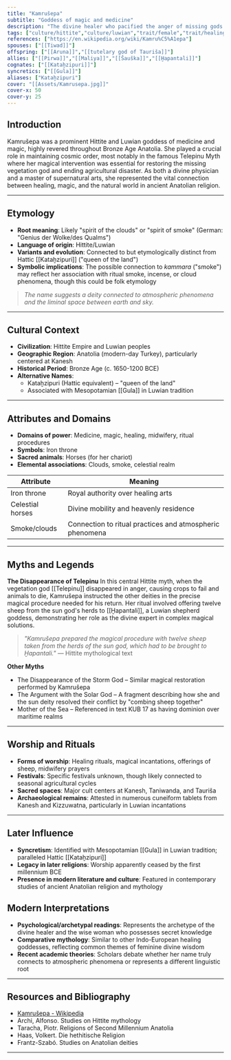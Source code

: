 ```yaml
---
title: "Kamrušepa"
subtitle: "Goddess of magic and medicine"
description: "The divine healer who pacified the anger of missing gods and invented magical procedures"
tags: ["culture/hittite","culture/luwian","trait/female","trait/healing","trait/magic","trait/medicine","trait/divine","domain/health","domain/magic","domain/midwifery"]
references: ["https://en.wikipedia.org/wiki/Kamru%C5%A1epa"]
spouses: ["[[Tiwad]]"]
offspring: ["[[Aruna]]","[[tutelary god of Tauriša]]"]
allies: ["[[Pirwa]]","[[Maliya]]","[[Šauška]]","[[Ḫapantali]]"]
cognates: ["[[Kataḫzipuri]]"]
syncretics: ["[[Gula]]"]
aliases: ["Kataḫzipuri"]
cover: "[[Assets/Kamrusepa.jpg]]"
cover-x: 50
cover-y: 25
---
```

## Introduction

Kamrušepa was a prominent Hittite and Luwian goddess of medicine and magic, highly revered throughout Bronze Age Anatolia. She played a crucial role in maintaining cosmic order, most notably in the famous Telepinu Myth where her magical intervention was essential for restoring the missing vegetation god and ending agricultural disaster. As both a divine physician and a master of supernatural arts, she represented the vital connection between healing, magic, and the natural world in ancient Anatolian religion.

---

## Etymology

- **Root meaning**: Likely "spirit of the clouds" or "spirit of smoke" (German: "Genius der Wolke/des Qualms")
- **Language of origin**: Hittite/Luwian
- **Variants and evolution**: Connected to but etymologically distinct from Hattic [[Kataḫzipuri]] ("queen of the land")
- **Symbolic implications**: The possible connection to *kammara* ("smoke") may reflect her association with ritual smoke, incense, or cloud phenomena, though this could be folk etymology

> _The name suggests a deity connected to atmospheric phenomena and the liminal space between earth and sky._

---

## Cultural Context

- **Civilization**: Hittite Empire and Luwian peoples
- **Geographic Region**: Anatolia (modern-day Turkey), particularly centered at Kanesh
- **Historical Period**: Bronze Age (c. 1650-1200 BCE)
- **Alternative Names**:
  - Kataḫzipuri (Hattic equivalent) – "queen of the land"
  - Associated with Mesopotamian [[Gula]] in Luwian tradition

---

## Attributes and Domains

- **Domains of power**: Medicine, magic, healing, midwifery, ritual procedures
- **Symbols**: Iron throne
- **Sacred animals**: Horses (for her chariot)
- **Elemental associations**: Clouds, smoke, celestial realm

| Attribute | Meaning |
|-----------|----------|
| Iron throne | Royal authority over healing arts |
| Celestial horses | Divine mobility and heavenly residence |
| Smoke/clouds | Connection to ritual practices and atmospheric phenomena |

---

## Myths and Legends

**The Disappearance of Telepinu**
In this central Hittite myth, when the vegetation god [[Telepinu]] disappeared in anger, causing crops to fail and animals to die, Kamrušepa instructed the other deities in the precise magical procedure needed for his return. Her ritual involved offering twelve sheep from the sun god's herds to [[Ḫapantali]], a Luwian shepherd goddess, demonstrating her role as the divine expert in complex magical solutions.

> _"Kamrušepa prepared the magical procedure with twelve sheep taken from the herds of the sun god, which had to be brought to Ḫapantali."_
> — Hittite mythological text

**Other Myths**
- The Disappearance of the Storm God – Similar magical restoration performed by Kamrušepa
- The Argument with the Solar God – A fragment describing how she and the sun deity resolved their conflict by "combing sheep together"
- Mother of the Sea – Referenced in text KUB 17 as having dominion over maritime realms

---

## Worship and Rituals

- **Forms of worship**: Healing rituals, magical incantations, offerings of sheep, midwifery prayers
- **Festivals**: Specific festivals unknown, though likely connected to seasonal agricultural cycles
- **Sacred spaces**: Major cult centers at Kanesh, Taniwanda, and Tauriša
- **Archaeological remains**: Attested in numerous cuneiform tablets from Kanesh and Kizzuwatna, particularly in Luwian incantations

---

## Later Influence

- **Syncretism**: Identified with Mesopotamian [[Gula]] in Luwian tradition; paralleled Hattic [[Kataḫzipuri]]
- **Legacy in later religions**: Worship apparently ceased by the first millennium BCE
- **Presence in modern literature and culture**: Featured in contemporary studies of ancient Anatolian religion and mythology

## Modern Interpretations

- **Psychological/archetypal readings**: Represents the archetype of the divine healer and the wise woman who possesses secret knowledge
- **Comparative mythology**: Similar to other Indo-European healing goddesses, reflecting common themes of feminine divine wisdom
- **Recent academic theories**: Scholars debate whether her name truly connects to atmospheric phenomena or represents a different linguistic root

---

## Resources and Bibliography

- [Kamrušepa - Wikipedia](https://en.wikipedia.org/wiki/Kamru%C5%A1epa)
- Archi, Alfonso. Studies on Hittite mythology
- Taracha, Piotr. Religions of Second Millennium Anatolia
- Haas, Volkert. Die hethitische Religion
- Frantz-Szabó. Studies on Anatolian deities

---
